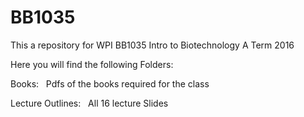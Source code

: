 # BB1035
This a repository for WPI BB1035 Intro to Biotechnology A Term 2016


Here you will find the following Folders:


Books:
&nbsp;	  Pdfs of the books required for the class


Lecture Outlines:
&nbsp;    All 16 lecture Slides
    

	
	

